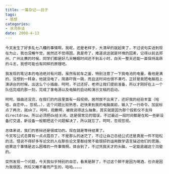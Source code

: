 ```yaml
---
title: 一篇杂记——日子
tags:
- 感想
categories:
- 冰河杂谈
date: 2008-4-13
---
```


    今天发生了好多乱七八糟的事情啊，我呢，还是老样子，大清早的就起来了，不过说句实话到现在为止，我也没睡午觉，居然还不觉得困，真是奇了，难道说这就是环境的因素，记得以前去郑州、广州比赛的时候，同学们都是好几天睡眠时间还不到五小时，白天一整天还能一直保持高昂的斗志，我想可能也有同样的原理吧。

    我发现的笔记本的电池绝对有问题，虽然有前车之鉴，特别注意了一下我电池的电量，看他是满的，没想到一转身，他就没电了，简直吓我一跳，而且这时间也很不凑巧，正好是我把电脑抱上演讲台的时候，出这么个小插曲，呵呵，不过还好，老师让我们提前准备，所以才刚好在上一个队伍完成的那一刻，完成了拿电源以及电脑的启动和演示文稿的启动。

    呵呵，插曲还没完，在我们的内容里面有一段视频，居然放不出来了，还好我的经验丰富（哈哈，自恋中。。忽视。。），这个问题比较熟悉，赶快来到我的电脑面前，输入了一行命令，加鼠标点了两次，就ok了。呵呵，抱歉啊，被我说得这么抽象，其实就是因为那个投影仪不支持directdraw，所以必须把dx给关闭。这是很常见的错误，不过最近一段时间都是在和一些新设备打交道，新设备一般都把这个问题解决了，所以就忘了。呵呵，忽视忽视。

    总体来说，我们的答辩还是很成功的。现在就是等待结果了。
    今天写公式总算有一点点眉目了，不是那么的迷茫了，不过让自己总结公式还是真是一件不轻松的活，怪说不得好多写论文的人在那些论文里都经常不能很好的运用数学语言描述他们的思路，结果这个事情是这么困难的一件事情啊。体会到了，不过凭我天才的头脑，一定能逾越这个沟壑的。

    突然发现一个问题，今天我似乎特别的自恋，看来是醉了，不过这个醉不是因为喝酒，也许是因为我很困，然后又睡不着而产生的，哈哈。。。。。
